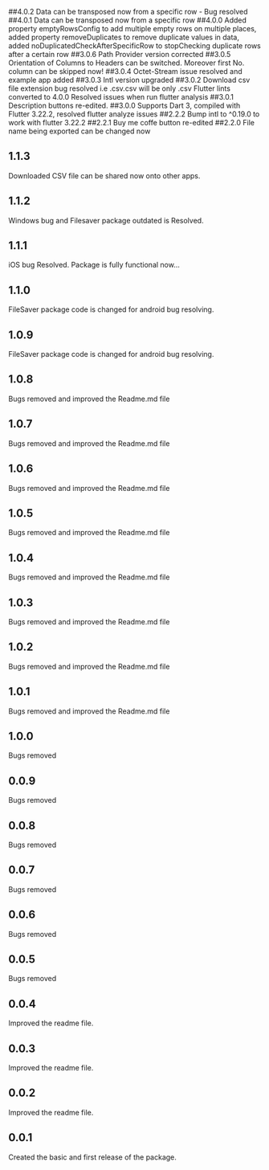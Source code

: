 ##4.0.2
Data can be transposed now from a specific row - Bug resolved
##4.0.1
Data can be transposed now from a specific row
##4.0.0
Added property emptyRowsConfig to add multiple empty rows on multiple places, added property removeDuplicates to remove duplicate values in data, added noDuplicatedCheckAfterSpecificRow to stopChecking duplicate rows after a certain row
##3.0.6
Path Provider version corrected
##3.0.5
Orientation of Columns to Headers can be switched. Moreover first No. column can be skipped now!
##3.0.4
Octet-Stream issue resolved and example app added
##3.0.3
Intl version upgraded
##3.0.2
Download csv file extension bug resolved i.e .csv.csv will be only .csv
Flutter lints converted to 4.0.0
Resolved issues when run flutter analysis
##3.0.1
Description buttons re-edited.
##3.0.0
Supports Dart 3, compiled with Flutter 3.22.2, resolved flutter analyze issues
##2.2.2
Bump intl to ^0.19.0 to work with flutter 3.22.2
##2.2.1
Buy me coffe button re-edited
##2.2.0
File name being exported can be changed now
## 1.1.3
Downloaded CSV file can be shared now onto other apps.
## 1.1.2
Windows bug and Filesaver package outdated is Resolved.
## 1.1.1
iOS bug Resolved. Package is fully functional now...
## 1.1.0
FileSaver package code is changed for android bug resolving.
## 1.0.9
FileSaver package code is changed for android bug resolving.
## 1.0.8
Bugs removed and improved the Readme.md file
## 1.0.7
Bugs removed and improved the Readme.md file
## 1.0.6
Bugs removed and improved the Readme.md file
## 1.0.5
Bugs removed and improved the Readme.md file
## 1.0.4
Bugs removed and improved the Readme.md file
## 1.0.3
Bugs removed and improved the Readme.md file

## 1.0.2
Bugs removed and improved the Readme.md file

## 1.0.1
Bugs removed and improved the Readme.md file

## 1.0.0
Bugs removed
## 0.0.9
Bugs removed

## 0.0.8
Bugs removed
## 0.0.7
Bugs removed
## 0.0.6
Bugs removed
## 0.0.5
Bugs removed

## 0.0.4
Improved the readme file.

## 0.0.3
Improved the readme file.
## 0.0.2

Improved the readme file.

## 0.0.1

Created the basic and first release of the package.



